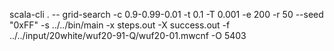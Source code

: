 scala-cli . -- grid-search -c 0.9-0.99-0.01 -t 0.1  -T 0.001 -e 200 -r 50 --seed "0xFF" -s ../../bin/main -x steps.out -X success.out -f ../../input/20white/wuf20-91-Q/wuf20-01.mwcnf -O 5403

